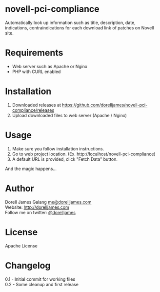 novell-pci-compliance
=====================

Automatically look up information such as title, description, date,
indications, contraindications for each download link of patches on
Novell site.


Requirements
============

- Web server such as Apache or Nginx  
- PHP with CURL enabled


Installation
============

1. Downloaded releases at https://github.com/dorelljames/novell-pci-compliance/releases  
2. Upload downloaded files to web server (Apache / Nginx)  

Usage
=====

1. Make sure you follow installation instructions.  
2. Go to web project location. (Ex. http://localhost/novell-pci-compliance)
3. A default URL is provided, click "Fetch Data" button.

And the magic happens...


Author
=====

Dorell James Galang <me@dorelljames.com>  
Website: http://dorelljames.com  
Follow me on twitter: [@dorelljames](https://twitter.com/dorelljames)  
 

License
=======
Apache License  


Changelog
=========

0.1 - Initial commit for working files  
0.2 - Some cleanup and first release  


